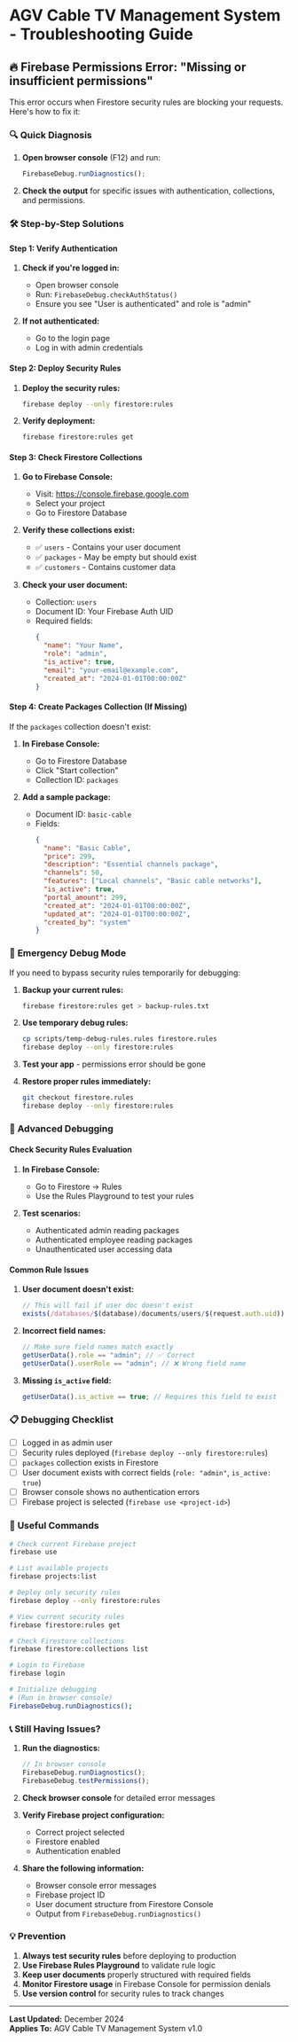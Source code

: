 # AGV Cable TV Management System - Troubleshooting Guide

## 🔥 Firebase Permissions Error: "Missing or insufficient permissions"

This error occurs when Firestore security rules are blocking your requests. Here's how to fix it:

### 🔍 **Quick Diagnosis**

1. **Open browser console** (F12) and run:

   ```javascript
   FirebaseDebug.runDiagnostics();
   ```

2. **Check the output** for specific issues with authentication, collections, and permissions.

### 🛠️ **Step-by-Step Solutions**

#### **Step 1: Verify Authentication**

1. **Check if you're logged in:**

   - Open browser console
   - Run: `FirebaseDebug.checkAuthStatus()`
   - Ensure you see "User is authenticated" and role is "admin"

2. **If not authenticated:**
   - Go to the login page
   - Log in with admin credentials

#### **Step 2: Deploy Security Rules**

1. **Deploy the security rules:**

   ```bash
   firebase deploy --only firestore:rules
   ```

2. **Verify deployment:**
   ```bash
   firebase firestore:rules get
   ```

#### **Step 3: Check Firestore Collections**

1. **Go to Firebase Console:**

   - Visit: https://console.firebase.google.com
   - Select your project
   - Go to Firestore Database

2. **Verify these collections exist:**

   - ✅ `users` - Contains your user document
   - ✅ `packages` - May be empty but should exist
   - ✅ `customers` - Contains customer data

3. **Check your user document:**
   - Collection: `users`
   - Document ID: Your Firebase Auth UID
   - Required fields:
     ```json
     {
       "name": "Your Name",
       "role": "admin",
       "is_active": true,
       "email": "your-email@example.com",
       "created_at": "2024-01-01T00:00:00Z"
     }
     ```

#### **Step 4: Create Packages Collection (If Missing)**

If the `packages` collection doesn't exist:

1. **In Firebase Console:**

   - Go to Firestore Database
   - Click "Start collection"
   - Collection ID: `packages`

2. **Add a sample package:**
   - Document ID: `basic-cable`
   - Fields:
     ```json
     {
       "name": "Basic Cable",
       "price": 299,
       "description": "Essential channels package",
       "channels": 50,
       "features": ["Local channels", "Basic cable networks"],
       "is_active": true,
       "portal_amount": 299,
       "created_at": "2024-01-01T00:00:00Z",
       "updated_at": "2024-01-01T00:00:00Z",
       "created_by": "system"
     }
     ```

### 🚨 **Emergency Debug Mode**

If you need to bypass security rules temporarily for debugging:

1. **Backup your current rules:**

   ```bash
   firebase firestore:rules get > backup-rules.txt
   ```

2. **Use temporary debug rules:**

   ```bash
   cp scripts/temp-debug-rules.rules firestore.rules
   firebase deploy --only firestore:rules
   ```

3. **Test your app** - permissions error should be gone

4. **Restore proper rules immediately:**
   ```bash
   git checkout firestore.rules
   firebase deploy --only firestore:rules
   ```

### 🔧 **Advanced Debugging**

#### **Check Security Rules Evaluation**

1. **In Firebase Console:**

   - Go to Firestore → Rules
   - Use the Rules Playground to test your rules

2. **Test scenarios:**
   - Authenticated admin reading packages
   - Authenticated employee reading packages
   - Unauthenticated user accessing data

#### **Common Rule Issues**

1. **User document doesn't exist:**

   ```javascript
   // This will fail if user doc doesn't exist
   exists(/databases/$(database)/documents/users/$(request.auth.uid))
   ```

2. **Incorrect field names:**

   ```javascript
   // Make sure field names match exactly
   getUserData().role == "admin"; // ✅ Correct
   getUserData().userRole == "admin"; // ❌ Wrong field name
   ```

3. **Missing `is_active` field:**
   ```javascript
   getUserData().is_active == true; // Requires this field to exist
   ```

### 📋 **Debugging Checklist**

- [ ] Logged in as admin user
- [ ] Security rules deployed (`firebase deploy --only firestore:rules`)
- [ ] `packages` collection exists in Firestore
- [ ] User document exists with correct fields (`role: "admin"`, `is_active: true`)
- [ ] Browser console shows no authentication errors
- [ ] Firebase project is selected (`firebase use <project-id>`)

### 🔗 **Useful Commands**

```bash
# Check current Firebase project
firebase use

# List available projects
firebase projects:list

# Deploy only security rules
firebase deploy --only firestore:rules

# View current security rules
firebase firestore:rules get

# Check Firestore collections
firebase firestore:collections list

# Login to Firebase
firebase login

# Initialize debugging
# (Run in browser console)
FirebaseDebug.runDiagnostics();
```

### 📞 **Still Having Issues?**

1. **Run the diagnostics:**

   ```javascript
   // In browser console
   FirebaseDebug.runDiagnostics();
   FirebaseDebug.testPermissions();
   ```

2. **Check browser console** for detailed error messages

3. **Verify Firebase project configuration:**

   - Correct project selected
   - Firestore enabled
   - Authentication enabled

4. **Share the following information:**
   - Browser console error messages
   - Firebase project ID
   - User document structure from Firestore Console
   - Output from `FirebaseDebug.runDiagnostics()`

### 💡 **Prevention**

1. **Always test security rules** before deploying to production
2. **Use Firebase Rules Playground** to validate rule logic
3. **Keep user documents** properly structured with required fields
4. **Monitor Firestore usage** in Firebase Console for permission denials
5. **Use version control** for security rules to track changes

---

**Last Updated:** December 2024  
**Applies To:** AGV Cable TV Management System v1.0
